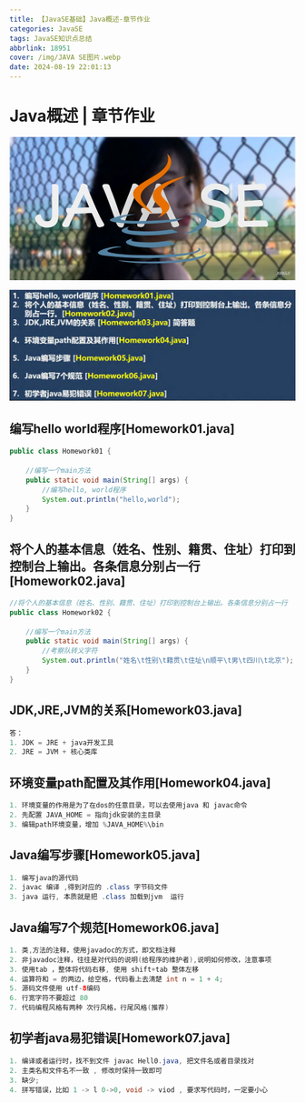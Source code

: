 ```yaml
---
title: 【JavaSE基础】Java概述-章节作业
categories: JavaSE
tags: JavaSE知识点总结
abbrlink: 18951
cover: /img/JAVA SE图片.webp
date: 2024-08-19 22:01:13
---
```


# Java概述 | 章节作业

![Java概述-章节作业](./【JavaSE基础】Java概述-章节作业/JAVA%20SE图片.webp)

![alt text](./【JavaSE基础】Java概述-章节作业/image.png)

## 编写hello world程序[Homework01.java]

```java [Java]
public class Homework01 { 

    //编写一个main方法
    public static void main(String[] args) {
        //编写hello, world程序
        System.out.println("hello,world"); 
    }
}
```

## 将个人的基本信息（姓名、性别、籍贯、住址）打印到控制台上输出。各条信息分别占一行[Homework02.java]

```java [Java]
//将个人的基本信息（姓名、性别、籍贯、住址）打印到控制台上输出。各条信息分别占一行
public class Homework02 { 

	//编写一个main方法
	public static void main(String[] args) {
		//考察队转义字符
		System.out.println("姓名\t性别\t籍贯\t住址\n顺平\t男\t四川\t北京"); 
	}
}
```

## JDK,JRE,JVM的关系[Homework03.java]
```java [Java]
答：
1. JDK = JRE + java开发工具
2. JRE = JVM + 核心类库
```

## 环境变量path配置及其作用[Homework04.java]

```java [Java]
1. 环境变量的作用是为了在dos的任意目录，可以去使用java 和 javac命令
2. 先配置 JAVA_HOME = 指向jdk安装的主目录
3. 编辑path环境变量，增加 %JAVA_HOME%\bin 
```

## Java编写步骤[Homework05.java]

```java [Java]
1. 编写java的源代码
2. javac 编译 ,得到对应的 .class 字节码文件
3. java 运行, 本质就是把 .class 加载到jvm  运行
```

## Java编写7个规范[Homework06.java]

```java [Java]
1. 类,方法的注释，使用javadoc的方式，即文档注释
2. 非javadoc注释，往往是对代码的说明(给程序的维护者),说明如何修改，注意事项
3. 使用tab ，整体将代码右移, 使用 shift+tab 整体左移
4. 运算符和 = 的两边，给空格，代码看上去清楚 int n = 1 + 4;
5. 源码文件使用 utf-8编码
6. 行宽字符不要超过 80
7. 代码编程风格有两种 次行风格，行尾风格(推荐)
```

## 初学者java易犯错误[Homework07.java]

```java [Java]
1. 编译或者运行时，找不到文件 javac Hell0.java, 把文件名或者目录找对
2. 主类名和文件名不一致 , 修改时保持一致即可
3. 缺少;
4. 拼写错误，比如 1 -> l 0->0, void -> viod , 要求写代码时，一定要小心
```